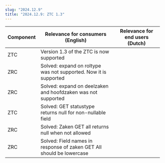 ```yaml
---
slug: "2024.12.9"
title: "2024.12.9: ZTC 1.3"
---
```


| Component | Relevance for consumers (English)                                    | Relevance for end users (Dutch) |
| --------- | -------------------------------------------------------------------- | ------------------------------- |
| ZTC       | Version 1.3 of the ZTC is now supported                              |                                 |
| ZRC       | Solved: expand on roltype was not supported. Now it is supported     |                                 |
| ZRC       | Solved: expand on deelzaken and hoofdzaken was not supported         |                                 |
| ZTC       | Solved: GET statustype returns null for non-nullable field           |                                 |
| ZRC       | Solved: Zaken GET all returns null when not allowed                  |                                 |
| ZRC       | Solved: Field names in response of zaken GET All should be lowercase |                                 |
